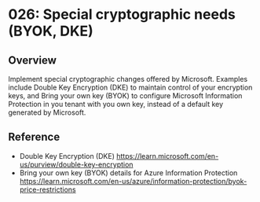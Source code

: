 # 026: Special cryptographic needs (BYOK, DKE)

## Overview

Implement special cryptographic changes offered by Microsoft. Examples include Double Key Encryption (DKE) to maintain control of your encryption keys, and Bring your own key (BYOK) to configure Microsoft Information Protection in you tenant with you own key, instead of a default key generated by Microsoft.

## Reference

* Double Key Encryption (DKE) https://learn.microsoft.com/en-us/purview/double-key-encryption
* Bring your own key (BYOK) details for Azure Information Protection https://learn.microsoft.com/en-us/azure/information-protection/byok-price-restrictions
